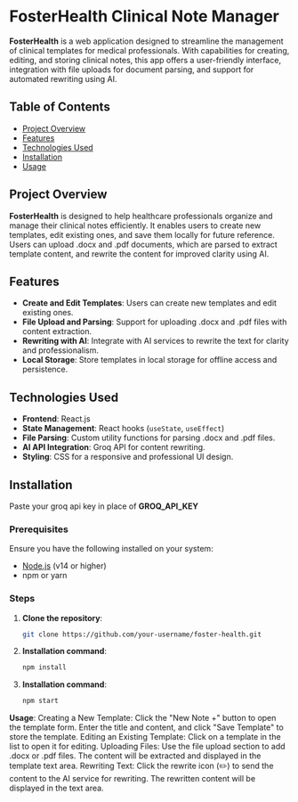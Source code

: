 # FosterHealth Clinical Note Manager

**FosterHealth** is a web application designed to streamline the management of clinical templates for medical professionals. With capabilities for creating, editing, and storing clinical notes, this app offers a user-friendly interface, integration with file uploads for document parsing, and support for automated rewriting using AI.

## Table of Contents

- [Project Overview](#project-overview)
- [Features](#features)
- [Technologies Used](#technologies-used)
- [Installation](#installation)
- [Usage](#usage)


## Project Overview

**FosterHealth** is designed to help healthcare professionals organize and manage their clinical notes efficiently. It enables users to create new templates, edit existing ones, and save them locally for future reference. Users can upload .docx and .pdf documents, which are parsed to extract template content, and rewrite the content for improved clarity using AI.

## Features

- **Create and Edit Templates**: Users can create new templates and edit existing ones.
- **File Upload and Parsing**: Support for uploading .docx and .pdf files with content extraction.
- **Rewriting with AI**: Integrate with AI services to rewrite the text for clarity and professionalism.
- **Local Storage**: Store templates in local storage for offline access and persistence.

## Technologies Used

- **Frontend**: React.js
- **State Management**: React hooks (`useState`, `useEffect`)
- **File Parsing**: Custom utility functions for parsing .docx and .pdf files.
- **AI API Integration**: Groq API for content rewriting.
- **Styling**: CSS for a responsive and professional UI design.

## Installation
Paste your groq api key in place of **GROQ_API_KEY**

### Prerequisites

Ensure you have the following installed on your system:

- [Node.js](https://nodejs.org/en/download/) (v14 or higher)
- npm or yarn

### Steps

1. **Clone the repository**:

   ```bash
   git clone https://github.com/your-username/foster-health.git
   ```
2. **Installation command**:
     ```bash
     npm install
    ```
3. **Installation command**:
     ```bash
     npm start
     ```

**Usage**:
Creating a New Template: Click the "New Note +" button to open the template form. Enter the title and content, and click "Save Template" to store the template.
Editing an Existing Template: Click on a template in the list to open it for editing.
Uploading Files: Use the file upload section to add .docx or .pdf files. The content will be extracted and displayed in the template text area.
Rewriting Text: Click the rewrite icon (✏️) to send the content to the AI service for rewriting. The rewritten content will be displayed in the text area.







